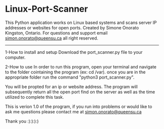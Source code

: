 # Linux-Port-Scanner
This Python application works on Linux based systems and scans server IP addresses or websites for open ports.
Created by Simone Onorato
Kingston, Ontario.
For questions and support email simon.onorato@queensu.ca
all right reserved.

-----------------------------------------------------------------------------------------------------------
1-How to install and setup
Download the port_scanner.py file to your computer.

2-How to use
In order to run this program, open your terminal and navigate to the folder cointaining the program (ex: cd /var).
once you are in the appropriate folder run the command "python3 port_scanner.py".

You will be propted for an ip or website address.
The program will subsequently return all the open port find on the server as well as the time utilized to complete this task.

This is verion 1.0 of the program, if you run into problems or would like to ask me questions please contact me at
simon.onorato@queensu.ca

Thank you :):):):)
